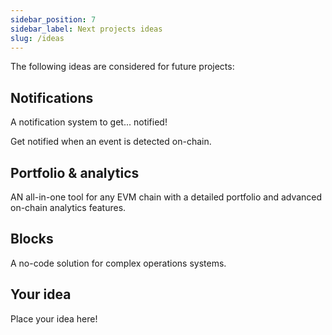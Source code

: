 ```yaml
---
sidebar_position: 7
sidebar_label: Next projects ideas
slug: /ideas
---
```


The following ideas are considered for future projects:

## Notifications

A notification system to get... notified!

Get notified when an event is detected on-chain.

## Portfolio & analytics

AN all-in-one tool for any EVM chain with a detailed portfolio and advanced on-chain analytics features.

## Blocks

A no-code solution for complex operations systems.

## Your idea

Place your idea here!